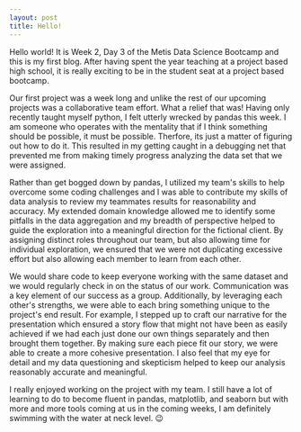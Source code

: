 ```yaml
---
layout: post
title: Hello!
---
```


Hello world! It is Week 2, Day 3 of the Metis Data Science Bootcamp and
this is my first blog. After having spent the year teaching at a project based
high school, it is really exciting to be in the student seat
at a project based bootcamp.

Our first project was a week long and unlike the rest of our upcoming projects
was a collaborative team effort. What a relief that was! Having only recently
taught myself python, I felt utterly wrecked by pandas this week. I am someone
who operates with the mentality that if I think something should be possible, it
must be possible. Therfore, its just a matter of figuring out how to do it. This
resulted in my getting caught in a debugging net that prevented me from making
timely progress analyzing the data set that we were assigned.  

Rather than get bogged down by pandas, I utilized my team's skills to help
overcome some coding challenges and I was able to contribute my skills of data
analysis to review my teammates results for reasonability and accuracy. My
extended domain knowledge allowed me to identify some pitfalls in the data
aggregation and my breadth of perspective helped to guide the exploration into
a meaningful direction for the fictional client. By assigning distinct roles
throughout our team, but also allowing time for individual exploration, we
ensured that we were not duplicating excessive effort but also allowing each
member to learn from each other.

We would share code to keep everyone working with the same dataset and we
would regularly check in on the status of our work. Communication was a key
element of our success as a group. Additionally, by leveraging each other's
strengths, we were able to each bring something unique to the project's end
result. For example, I stepped up to craft our narrative for the presentation
which ensured a story flow that might not have been as easily achieved if we
had each just done our own things separately and then brought them together. By
making sure each piece fit our story, we were able to create a more cohesive
presentation. I also feel that my eye for detail and my data questioning and
skepticism helped to keep our analysis reasonably accurate and meaningful.

I really enjoyed working on the project with my team. I still have a lot of
learning to do to become fluent in pandas, matplotlib, and seaborn but with
more and more tools coming at us in the coming weeks, I am definitely swimming
with the water at neck level.  :wink:
